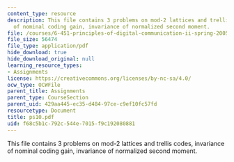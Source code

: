 ```yaml
---
content_type: resource
description: This file contains 3 problems on mod-2 lattices and trellis codes, invariance
  of nominal coding gain, invariance of normalized second moment.
file: /courses/6-451-principles-of-digital-communication-ii-spring-2005/f68c5b1c792c544e7015f9c192080881_ps10.pdf
file_size: 56474
file_type: application/pdf
hide_download: true
hide_download_original: null
learning_resource_types:
- Assignments
license: https://creativecommons.org/licenses/by-nc-sa/4.0/
ocw_type: OCWFile
parent_title: Assignments
parent_type: CourseSection
parent_uid: 429aa445-ec35-d484-97ce-c9ef10fc57fd
resourcetype: Document
title: ps10.pdf
uid: f68c5b1c-792c-544e-7015-f9c192080881
---
```

This file contains 3 problems on mod-2 lattices and trellis codes, invariance of nominal coding gain, invariance of normalized second moment.